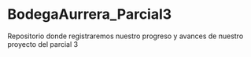 # BodegaAurrera_Parcial3
Repositorio donde registraremos nuestro progreso y avances de nuestro proyecto del parcial 3
